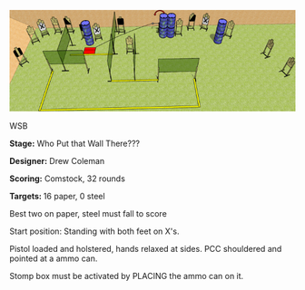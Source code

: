 ![Who Put that Wall There???](Stage%20Design.png)

WSB

<b>Stage:</b> Who Put that Wall There???

<b>Designer:</b> Drew Coleman

<b>Scoring:</b> Comstock, 32 rounds

<b>Targets: </b>16 paper, 0 steel

Best two on paper, steel must fall to score

Start position: Standing with both feet on X's.

Pistol loaded and holstered, hands relaxed at sides. PCC shouldered and pointed at a ammo can.

Stomp box must be activated by PLACING the ammo can on it.
